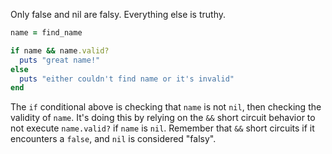 Only false and nil are falsy. Everything else is truthy.

```ruby
name = find_name

if name && name.valid?
  puts "great name!"
else
  puts "either couldn't find name or it's invalid"
end
```

The `if` conditional above is checking that `name` is not `nil`, then checking the validity of `name`. It's doing this by relying on the `&&` short circuit behavior to not execute `name.valid?` if `name` is `nil`. Remember that `&&` short circuits if it encounters a `false`, and `nil` is considered "falsy".